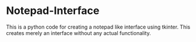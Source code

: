 # Notepad-Interface
This is a python code for creating a notepad like interface using tkinter. This creates merely an interface without any actual functionality.
